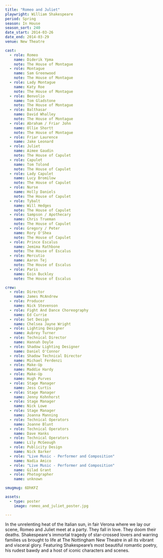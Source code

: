 ```yaml
---
title: "Romeo and Juliet"
playwright: William Shakespeare
period: Spring
season: In House
season_sort: 240
date_start: 2014-03-26
date_end: 2014-03-29
venue: New Theatre

cast:
  - role: Romeo
    name: Diderik Ypma
    note: The House of Montague
  - role: Montague
    name: Sam Greenwood
    note: The House of Montague
  - role: Lady Montague
    name: Katy Roe
    note: The House of Montague
  - role: Benvolio
    name: Tom Gladstone
    note: The House of Montague
  - role: Balthasar
    name: David Whalley
    note: The House of Montague
  - role: Abraham / Friar John
    name: Ollie Shortt
    note: The House of Montague
  - role: Friar Laurence
    name: Jake Leonard
  - role: Juliet
    name: Aimee Gaudin
    note: The House of Capulet
  - role: Capulet
    name: Tom Tolond
    note: The House of Capulet
  - role: Lady Capulet
    name: Lucy Bromilow
    note: The House of Capulet
  - role: Nurse
    name: Holly Daniels
    note: The House of Capulet
  - role: Tybalt
    name: Will Hedges
    note: The House of Capulet
  - role: Sampson / Apothecary
    name: Chris Trueman
    note: The House of Capulet
  - role: Gregory / Peter
    name: Rory O'Shea
    note: The House of Capulet
  - role: Prince Escalus
    name: Jemima Rathbone
    note: The House of Escalus
  - role: Mercutio
    name: Aaron Tej
    note: The House of Escalus
  - role: Paris
    name: Eoin Buckley
    note: The House of Escalus

crew:
  - role: Director
    name: James McAndrew
  - role: Producer
    name: Nick Stevenson
  - role: Fight And Dance Choreography
    name: Ed Currie
  - role: Set Design
    name: Chelsea Jayne Wright
  - role: Lighting Designer
    name: Aubrey Turner
  - role: Technical Director
    name: Hannah Doyle
  - role: Shadow Lighting Designer
    name: Daniel O'Connor
  - role: Shadow Technical Director
    name: Michael Ferdenzi
  - role: Make-Up
    name: Maddie Hardy
  - role: Make-Up
    name: Hugh Purves
  - role: Stage Manager
    name: Jess Curtis
  - role: Stage Manager
    name: Jenny Kohnhorst
  - role: Stage Manager
    name: Nick Lowe
  - role: Stage Manager
    name: Joanna Manning
  - role: Technical Operators
    name: Joanne Blunt
  - role: Technical Operators
    name: Dave Hanks
  - role: Technical Operators
    name: Lily McGeough
  - role: Publicity Design
    name: Nick Barker
  - role: "Live Music - Performer and Composition"
    name: Nadia Amico
  - role: "Live Music - Performer and Composition"
    name: Gilad Grant
  - role: Photographer
    name: unknown

smugmug: 6DhKFZ

assets:
  - type: poster
    image: romeo_and_juliet_poster.jpg

---
```


In the unrelenting heat of the Italian sun, in fair Verona where we lay our scene, Romeo and Juliet meet at a party. They fall in love. They doom their deaths. Shakespeare's immortal tragedy of star-crossed lovers and warring families us brought to life at The Nottingham New Theatre in all its vibrant and visceral glory. Featuring Shakespeare’s most beautiful romantic poetry, his rudest bawdy and a host of iconic characters and scenes.
